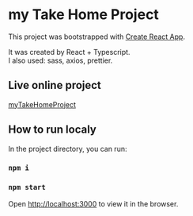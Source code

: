 # my Take Home Project

This project was bootstrapped with [Create React App](https://github.com/facebook/create-react-app).

It was created by React + Typescript.\
I also used: sass, axios, prettier.

## Live online project

[myTakeHomeProject](https://zingy-cassata-91de4a.netlify.app)

## How to run localy

In the project directory, you can run:

### `npm i`
### `npm start`

Open [http://localhost:3000](http://localhost:3000) to view it in the browser.

